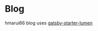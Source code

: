 # Blog

hmarui66 blog uses [gatsby-starter-lumen](https://github.com/alxshelepenok/gatsby-starter-lumen)

